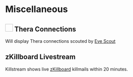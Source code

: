 # Miscellaneous

## <img href="https://images.evetech.net/alliances/99005130/logo" width="24" height="24"> Thera Connections
Will display Thera connections scouted by [Eve Scout](https://www.eve-scout.com/)


## zKillboard Livestream
Killstream shows live [zKillboard](https://zkillboard.com/) killmails within 20 minutes.

<!--stackedit_data:
eyJoaXN0b3J5IjpbMTkxNzY2MzAxOCwyNTgyMTg3MzYsLTEzOD
IzMTkzNzJdfQ==
-->